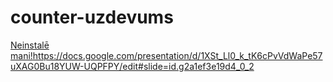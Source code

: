 # counter-uzdevums

[Neinstalē mani!](https://docs.google.com/presentation/d/1XSt_Ll0_k_tK6cPvVdWaPe57uXAG0Bu18YUW-UQPFPY/edit#slide=id.g2a1ef3e19d4_0_2)https://docs.google.com/presentation/d/1XSt_Ll0_k_tK6cPvVdWaPe57uXAG0Bu18YUW-UQPFPY/edit#slide=id.g2a1ef3e19d4_0_2
